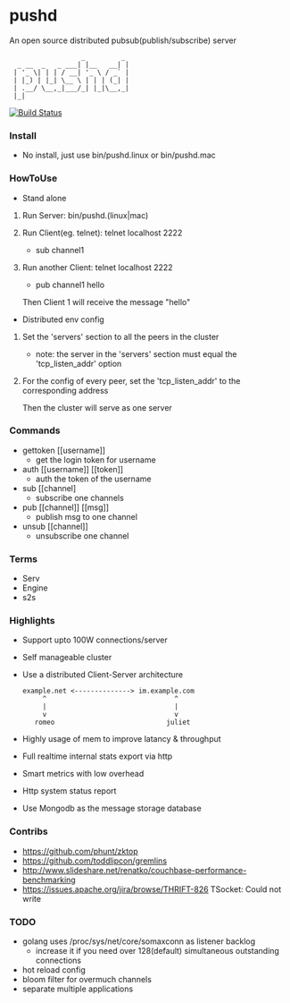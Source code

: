 pushd
====================
An open source distributed pubsub(publish/subscribe) server

	                  _         _ 
	  _ __  _   _ ___| |__   __| |
	 | '_ \| | | / __| '_ \ / _` |
	 | |_) | |_| \__ \ | | | (_| |
	 | .__/ \__,_|___/_| |_|\__,_|
	 |_|                                       

[![Build Status](https://travis-ci.org/nicholaskh/pushd.svg?branch=master)](https://travis-ci.org/nicholaskh/pushd)

### Install

*	No install, just use bin/pushd.linux or bin/pushd.mac

### HowToUse

*	Stand alone
1.	Run Server: bin/pushd.(linux|mac)
2.	Run Client(eg. telnet): telnet localhost 2222
	- sub channel1
3.	Run another Client: telnet localhost 2222
	- pub channel1 hello

	Then Client 1 will receive the message "hello"
	
*	Distributed env config
1.	Set the 'servers' section to all the peers in the cluster
	- note: the server in the 'servers' section must equal the 'tcp_listen_addr' option
2.	For the config of every peer, set the 'tcp_listen_addr' to the corresponding address

	Then the cluster will serve as one server

### Commands

*	gettoken [[username]]
	- get the login token for username
*	auth [[username]] [[token]]
	- auth the token of the username
*	sub [[channel]
	- subscribe one channels
*	pub [[channel]] [[msg]]
	- publish msg to one channel
*	unsub [[channel]]
	- unsubscribe one channel


### Terms

*	Serv
*	Engine
*	s2s

### Highlights

*   Support upto 100W connections/server
*   Self manageable cluster
*	Use a distributed Client-Server architecture
		
		example.net <--------------> im.example.com
		     ^                                ^
		     |                                |
		     v                                v
		   romeo                            juliet
*   Highly usage of mem to improve latancy & throughput
*   Full realtime internal stats export via http
*   Smart metrics with low overhead
*   Http system status report
*   Use Mongodb as the message storage database
	
### Contribs

*   https://github.com/phunt/zktop
*   https://github.com/toddlipcon/gremlins
*   http://www.slideshare.net/renatko/couchbase-performance-benchmarking
*   https://issues.apache.org/jira/browse/THRIFT-826 TSocket: Could not write

### TODO

*   golang uses /proc/sys/net/core/somaxconn as listener backlog
    - increase it if you need over 128(default) simultaneous outstanding connections
*   hot reload config
*   bloom filter for overmuch channels
*	separate multiple applications
